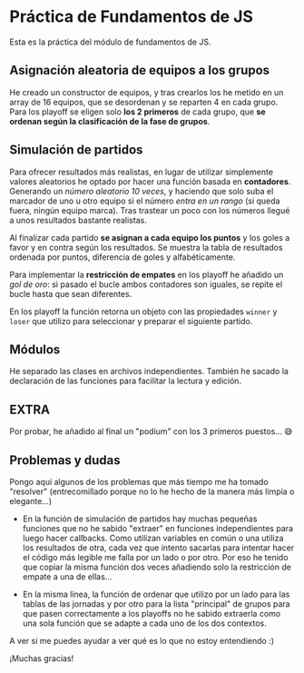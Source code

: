 # Práctica de Fundamentos de JS

Esta es la práctica del módulo de fundamentos de JS.

## Asignación aleatoria de equipos a los grupos

He creado un constructor de equipos, y tras crearlos los he metido en un array de 16 equipos, que se desordenan y se reparten 4 en cada grupo. Para los playoff se eligen solo **los 2 primeros** de cada grupo, que **se ordenan según la clasificación de la fase de grupos**.

## Simulación de partidos

Para ofrecer resultados más realistas, en lugar de utilizar simplemente valores aleatorios he optado por hacer una función basada en **contadores**. Generando un *número aleatorio 10 veces*, y haciendo que solo suba el marcador de uno u otro equipo si el número *entra en un rango* (si queda fuera, ningún equipo marca). Tras trastear un poco con los números llegué a unos resultados bastante realistas.

Al finalizar cada partido **se asignan a cada equipo los puntos** y los goles a favor y en contra según los resultados. Se muestra la tabla de resultados ordenada por puntos, diferencia de goles y alfabéticamente.

Para implementar la **restricción de empates** en los playoff he añadido un *gol de oro*: si pasado el bucle ambos contadores son iguales, se repite el bucle hasta que sean diferentes.

En los playoff la función retorna un objeto con las propiedades ``winner`` y ``loser`` que utilizo para seleccionar y preparar el siguiente partido.

## Módulos

He separado las clases en archivos independientes. También he sacado la declaración de las funciones para facilitar la lectura y edición.

## EXTRA

Por probar, he añadido al final un "podium" con los 3 primeros puestos... 😅


## Problemas y dudas

Pongo aquí algunos de los problemas que más tiempo me ha tomado "resolver" (entrecomillado porque no lo he hecho de la manera más limpia o elegante...)

* En la función de simulación de partidos hay muchas pequeñas funciones que no he sabido "extraer" en funciones independientes para luego hacer callbacks. Como utilizan variables en común o una utiliza los resultados de otra, cada vez que intento sacarlas para intentar hacer el código más legible me falla por un lado o por otro.
Por eso he tenido que copiar la misma función dos veces añadiendo solo la restricción de empate a una de ellas...

+ En la misma línea, la función de ordenar que utilizo por un lado para las tablas de las jornadas y por otro para la lista "principal" de grupos para que pasen correctamente a los playoffs no he sabido extraerla como una sola función que se adapte a cada uno de los dos contextos.

A ver si me puedes ayudar a ver qué es lo que no estoy entendiendo :)

¡Muchas gracias!